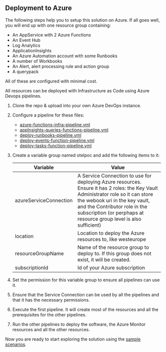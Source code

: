 ## Deployment to Azure

The following steps help you to setup this solution on Azure. If all goes well, you will end up with one resource group containing:

* An AppService with 2 Azure Functions
* An Event Hub
* Log Analytics
* ApplicationInsights
* An Azure Automation account with some Runbooks
* A number of Workbooks
* An Alert, alert processing rule and action group
* A querypack

All of these are configured with minimal cost.

All resources can be deployed with Infrastructure as Code using Azure Devops pipelines.

1. Clone the repo & upload into your own Azure DevOps instance.

2. Configure a pipeline for these files:
    * [azure-functions-infra-pipeline.yml](../azureFunctions/infra/azure-functions-infra-pipeline.yml)
    * [appInsights-queries-functions-pipeline.yml](../appInsights/appInsights-queries-functions-pipeline.yml)
    * [deploy-runbooks-pipeline.yml](../runbooks/deploy-runbooks-pipeline.yml)
    * [deploy-events-function-pipeline.yml](../azureFunctions/EventsFunction/deploy-events-function-pipeline.yml)
    * [deploy-tasks-function-pipeline.yml](../azureFunctions/TasksFunction/deploy-tasks-function-pipeline.yml)

3. Create a variable group named otelpoc and add the following items to it:

    | Variable|Value|
    ----------|-------
    |azureServiceConnection|A Service Connection to use for deploying Azure resources. Ensure it has 2 roles: the Key Vault Administrator role so it can store the webook uri in the key vault, and the Contributor role in the subscription (or perphaps at resource group level is also sufficient) |
    |location|Location to deploy the Azure resources to, like westeurope|
    |resourceGroupName|Name of the resource group to deploy to. If this group does not exist, it will be created.|
    |subscriptionId|Id of your Azure subscription|

4. Set the permission for this variable group to ensure all pipelines can use it.

5. Ensure that the Service Connection can be used by all the pipelines and that it has the necessary permissions.

6. Execute the first pipeline. It will create most of the resources and all the prerequisites for the other pipelines.

8. Run the other pipelines to deploy the software, the Azure Monitor resources and all the other resources.

Now you are ready to start exploring the solution using the [sample scenarios](../docs/SampleScenarios.md).